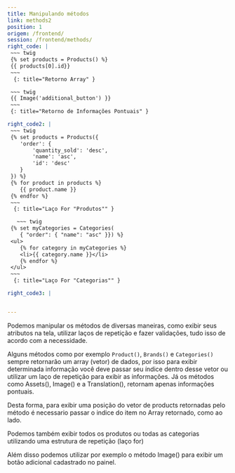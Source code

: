 ```yaml
---
title: Manipulando métodos
link: methods2
position: 1
origem: /frontend/ 
session: /frontend/methods/
right_code: |
 ~~~ twig
 {% set products = Products() %}
 {{ products[0].id}}
 ~~~
  {: title="Retorno Array" }

 ~~~ twig
 {{ Image('additional_button') }}
 ~~~
 {: title="Retorno de Informações Pontuais" }

right_code2: |
 ~~~ twig
 {% set products = Products({
    'order': {
        'quantity_sold': 'desc',
        'name': 'asc',
        'id': 'desc'
    }
 }) %}
 {% for product in products %}
    {{ product.name }}
 {% endfor %}
 ~~~
  {: title="Laço For "Produtos"" }

   ~~~ twig
 {% set myCategories = Categories(
    { "order": { "name": "asc" }}) %}
 <ul>
    {% for category in myCategories %}
    <li>{{ category.name }}</li>
    {% endfor %}
 </ul>
 ~~~
  {: title="Laço For "Categorias"" }

right_code3: |


---
```


Podemos manipular os métodos de diversas maneiras, como exibir seus atributos na tela, utilizar laços de repetição e fazer validações, tudo isso de acordo com a necessidade.

Alguns métodos como por exemplo `Product()`, `Brands()` e `Categories()` sempre retornarão um array (vetor) de dados, por isso para exibir determinada informação você deve passar seu índice dentro desse vetor ou utilizar um laço de repetição para exibir as informações. Já os métodos como Assets(), Image() e a Translation(), retornam apenas informações pontuais.

Desta forma, para exibir uma posição do vetor de products retornadas pelo método é necessario passar o indice do item no Array retornado, como ao lado.

Podemos também exibir todos os produtos ou todas as categorias utilizando uma estrutura de repetição (laço for)

Além disso podemos utilizar por exemplo o método Image() para exibir um botão adicional cadastrado no painel.

